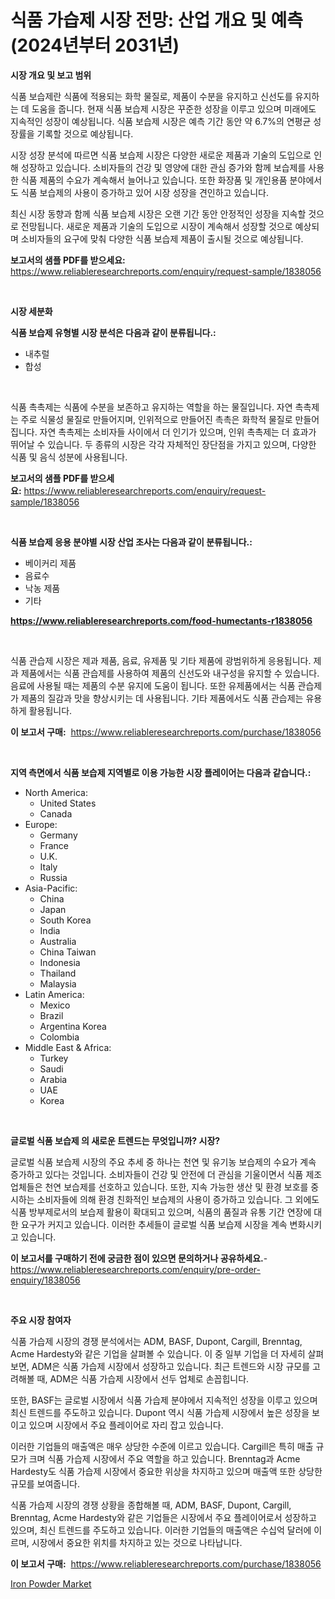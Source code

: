 <p><h1>식품 가습제 시장 전망: 산업 개요 및 예측 (2024년부터 2031년)</h1></p><p><strong>시장 개요 및 보고 범위</strong></p>
<p><p>식품 보습제란 식품에 적용되는 화학 물질로, 제품이 수분을 유지하고 신선도를 유지하는 데 도움을 줍니다. 현재 식품 보습제 시장은 꾸준한 성장을 이루고 있으며 미래에도 지속적인 성장이 예상됩니다. 식품 보습제 시장은 예측 기간 동안 약 6.7%의 연평균 성장률을 기록할 것으로 예상됩니다.</p><p>시장 성장 분석에 따르면 식품 보습제 시장은 다양한 새로운 제품과 기술의 도입으로 인해 성장하고 있습니다. 소비자들의 건강 및 영양에 대한 관심 증가와 함께 보습제를 사용한 식품 제품의 수요가 계속해서 늘어나고 있습니다. 또한 화장품 및 개인용품 분야에서도 식품 보습제의 사용이 증가하고 있어 시장 성장을 견인하고 있습니다.</p><p>최신 시장 동향과 함께 식품 보습제 시장은 오랜 기간 동안 안정적인 성장을 지속할 것으로 전망됩니다. 새로운 제품과 기술의 도입으로 시장이 계속해서 성장할 것으로 예상되며 소비자들의 요구에 맞춰 다양한 식품 보습제 제품이 출시될 것으로 예상됩니다.</p></p>
<p><strong>보고서의 샘플 PDF를 받으세요:</strong> <a href="https://www.reliableresearchreports.com/enquiry/request-sample/1838056">https://www.reliableresearchreports.com/enquiry/request-sample/1838056</a></p>
<p>&nbsp;</p>
<p><strong>시장 세분화</strong></p>
<p><strong>식품 보습제 유형별 시장 분석은 다음과 같이 분류됩니다.:</strong></p>
<p><ul><li>내추럴</li><li>합성</li></ul></p>
<p>&nbsp;</p>
<p><p>식품 촉촉제는 식품에 수분을 보존하고 유지하는 역할을 하는 물질입니다. 자연 촉촉제는 주로 식물성 물질로 만들어지며, 인위적으로 만들어진 촉촉은 화학적 물질로 만들어집니다. 자연 촉촉제는 소비자들 사이에서 더 인기가 있으며, 인위 촉촉제는 더 효과가 뛰어날 수 있습니다. 두 종류의 시장은 각각 자체적인 장단점을 가지고 있으며, 다양한 식품 및 음식 성분에 사용됩니다.</p></p>
<p><strong>보고서의 샘플 PDF를 받으세요:</strong>&nbsp;<a href="https://www.reliableresearchreports.com/enquiry/request-sample/1838056">https://www.reliableresearchreports.com/enquiry/request-sample/1838056</a></p>
<p>&nbsp;</p>
<p><strong> 식품 보습제 응용 분야별 시장 산업 조사는 다음과 같이 분류됩니다.:</strong></p>
<p><ul><li>베이커리 제품</li><li>음료수</li><li>낙농 제품</li><li>기타</li></ul></p>
<p><strong><a href="https://www.reliableresearchreports.com/food-humectants-r1838056">https://www.reliableresearchreports.com/food-humectants-r1838056</a></strong></p>
<p>&nbsp;</p>
<p><p>식품 관습제 시장은 제과 제품, 음료, 유제품 및 기타 제품에 광범위하게 응용됩니다. 제과 제품에서는 식품 관습제를 사용하여 제품의 신선도와 내구성을 유지할 수 있습니다. 음료에 사용될 때는 제품의 수분 유지에 도움이 됩니다. 또한 유제품에서는 식품 관습제가 제품의 질감과 맛을 향상시키는 데 사용됩니다. 기타 제품에서도 식품 관습제는 유용하게 활용됩니다.</p></p>
<p><strong>이 보고서 구매:</strong>&nbsp; <a href="https://www.reliableresearchreports.com/purchase/1838056">https://www.reliableresearchreports.com/purchase/1838056</a></p>
<p>&nbsp;</p>
<p><strong>지역 측면에서 식품 보습제 지역별로 이용 가능한 시장 플레이어는 다음과 같습니다.:</strong></p>
<p><ul>
    <li>
        North America:
        <ul>
            <li>United States</li>
            <li>Canada</li>
        </ul>
    </li>
    <li>
        Europe:
        <ul>
            <li>Germany</li>
            <li>France</li>
            <li>U.K.</li>
            <li>Italy</li>
            <li>Russia</li>
        </ul>
    </li>
    <li>
        Asia-Pacific:
        <ul>
            <li>China</li>
            <li>Japan</li>
            <li>South Korea</li>
            <li>India</li>
            <li>Australia</li>
            <li>China Taiwan</li>
            <li>Indonesia</li>
            <li>Thailand</li>
            <li>Malaysia</li>
        </ul>
    </li>
    <li>
        Latin America:
        <ul>
            <li>Mexico</li>
            <li>Brazil</li>
            <li>Argentina Korea</li>
            <li>Colombia</li>
        </ul>
    </li>
    <li>
        Middle East & Africa:
        <ul>
            <li>Turkey</li>
            <li>Saudi</li>
            <li>Arabia</li>
            <li>UAE</li>
            <li>Korea</li>
        </ul>
    </li>
    </ul></p>
<p>&nbsp;</p>
<p><strong>글로벌 식품 보습제 의 새로운 트렌드는 무엇입니까? 시장?</strong></p>
<p><p>글로벌 식품 보습제 시장의 주요 추세 중 하나는 천연 및 유기농 보습제의 수요가 계속 증가하고 있다는 것입니다. 소비자들이 건강 및 안전에 더 관심을 기울이면서 식품 제조업체들은 천연 보습제를 선호하고 있습니다. 또한, 지속 가능한 생산 및 환경 보호를 중시하는 소비자들에 의해 환경 친화적인 보습제의 사용이 증가하고 있습니다. 그 외에도 식품 방부제로서의 보습제 활용이 확대되고 있으며, 식품의 품질과 유통 기간 연장에 대한 요구가 커지고 있습니다. 이러한 추세들이 글로벌 식품 보습제 시장을 계속 변화시키고 있습니다.</p></p>
<p><strong>이 보고서를 구매하기 전에 궁금한 점이 있으면 문의하거나 공유하세요.</strong>- <a href="https://www.reliableresearchreports.com/enquiry/pre-order-enquiry/1838056">https://www.reliableresearchreports.com/enquiry/pre-order-enquiry/1838056</a></p>
<p>&nbsp;</p>
<p><strong>주요 시장 참여자</strong></p>
<p><p>식품 가습제 시장의 경쟁 분석에서는 ADM, BASF, Dupont, Cargill, Brenntag, Acme Hardesty와 같은 기업을 살펴볼 수 있습니다. 이 중 일부 기업을 더 자세히 살펴보면, ADM은 식품 가습제 시장에서 성장하고 있습니다. 최근 트렌드와 시장 규모를 고려해볼 때, ADM은 식품 가습제 시장에서 선두 업체로 손꼽힙니다.</p><p>또한, BASF는 글로벌 시장에서 식품 가습제 분야에서 지속적인 성장을 이루고 있으며 최신 트렌드를 주도하고 있습니다. Dupont 역시 식품 가습제 시장에서 높은 성장을 보이고 있으며 시장에서 주요 플레이어로 자리 잡고 있습니다.</p><p>이러한 기업들의 매출액은 매우 상당한 수준에 이르고 있습니다. Cargill은 특히 매출 규모가 크며 식품 가습제 시장에서 주요 역할을 하고 있습니다. Brenntag과 Acme Hardesty도 식품 가습제 시장에서 중요한 위상을 차지하고 있으며 매출액 또한 상당한 규모를 보여줍니다.</p><p>식품 가습제 시장의 경쟁 상황을 종합해볼 때, ADM, BASF, Dupont, Cargill, Brenntag, Acme Hardesty와 같은 기업들은 시장에서 주요 플레이어로서 성장하고 있으며, 최신 트렌드를 주도하고 있습니다. 이러한 기업들의 매출액은 수십억 달러에 이르며, 시장에서 중요한 위치를 차지하고 있는 것으로 나타납니다.</p></p>
<p><strong>이 보고서 구매:</strong>&nbsp;&nbsp;<a href="https://www.reliableresearchreports.com/purchase/1838056">https://www.reliableresearchreports.com/purchase/1838056</a></p>
<p><p><a href="https://zircon-bluebell-299.notion.site/Iron-Powder-Market-Focuses-on-Market-Share-Size-and-Projected-Forecast-Till-2031-0be332cd92d14ff7a0bbdbee00c05b69">Iron Powder Market</a></p></p>